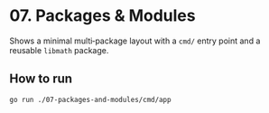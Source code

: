 # 07. Packages & Modules

Shows a minimal multi‑package layout with a `cmd/` entry point and a reusable `libmath` package.

## How to run
```bash
go run ./07-packages-and-modules/cmd/app
```
